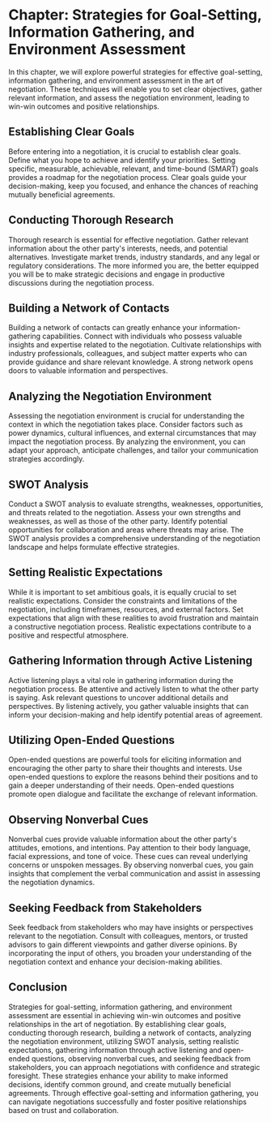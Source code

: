 Chapter: Strategies for Goal-Setting, Information Gathering, and Environment Assessment
=======================================================================================

In this chapter, we will explore powerful strategies for effective goal-setting, information gathering, and environment assessment in the art of negotiation. These techniques will enable you to set clear objectives, gather relevant information, and assess the negotiation environment, leading to win-win outcomes and positive relationships.

Establishing Clear Goals
------------------------

Before entering into a negotiation, it is crucial to establish clear goals. Define what you hope to achieve and identify your priorities. Setting specific, measurable, achievable, relevant, and time-bound (SMART) goals provides a roadmap for the negotiation process. Clear goals guide your decision-making, keep you focused, and enhance the chances of reaching mutually beneficial agreements.

Conducting Thorough Research
----------------------------

Thorough research is essential for effective negotiation. Gather relevant information about the other party's interests, needs, and potential alternatives. Investigate market trends, industry standards, and any legal or regulatory considerations. The more informed you are, the better equipped you will be to make strategic decisions and engage in productive discussions during the negotiation process.

Building a Network of Contacts
------------------------------

Building a network of contacts can greatly enhance your information-gathering capabilities. Connect with individuals who possess valuable insights and expertise related to the negotiation. Cultivate relationships with industry professionals, colleagues, and subject matter experts who can provide guidance and share relevant knowledge. A strong network opens doors to valuable information and perspectives.

Analyzing the Negotiation Environment
-------------------------------------

Assessing the negotiation environment is crucial for understanding the context in which the negotiation takes place. Consider factors such as power dynamics, cultural influences, and external circumstances that may impact the negotiation process. By analyzing the environment, you can adapt your approach, anticipate challenges, and tailor your communication strategies accordingly.

SWOT Analysis
-------------

Conduct a SWOT analysis to evaluate strengths, weaknesses, opportunities, and threats related to the negotiation. Assess your own strengths and weaknesses, as well as those of the other party. Identify potential opportunities for collaboration and areas where threats may arise. The SWOT analysis provides a comprehensive understanding of the negotiation landscape and helps formulate effective strategies.

Setting Realistic Expectations
------------------------------

While it is important to set ambitious goals, it is equally crucial to set realistic expectations. Consider the constraints and limitations of the negotiation, including timeframes, resources, and external factors. Set expectations that align with these realities to avoid frustration and maintain a constructive negotiation process. Realistic expectations contribute to a positive and respectful atmosphere.

Gathering Information through Active Listening
----------------------------------------------

Active listening plays a vital role in gathering information during the negotiation process. Be attentive and actively listen to what the other party is saying. Ask relevant questions to uncover additional details and perspectives. By listening actively, you gather valuable insights that can inform your decision-making and help identify potential areas of agreement.

Utilizing Open-Ended Questions
------------------------------

Open-ended questions are powerful tools for eliciting information and encouraging the other party to share their thoughts and interests. Use open-ended questions to explore the reasons behind their positions and to gain a deeper understanding of their needs. Open-ended questions promote open dialogue and facilitate the exchange of relevant information.

Observing Nonverbal Cues
------------------------

Nonverbal cues provide valuable information about the other party's attitudes, emotions, and intentions. Pay attention to their body language, facial expressions, and tone of voice. These cues can reveal underlying concerns or unspoken messages. By observing nonverbal cues, you gain insights that complement the verbal communication and assist in assessing the negotiation dynamics.

Seeking Feedback from Stakeholders
----------------------------------

Seek feedback from stakeholders who may have insights or perspectives relevant to the negotiation. Consult with colleagues, mentors, or trusted advisors to gain different viewpoints and gather diverse opinions. By incorporating the input of others, you broaden your understanding of the negotiation context and enhance your decision-making abilities.

Conclusion
----------

Strategies for goal-setting, information gathering, and environment assessment are essential in achieving win-win outcomes and positive relationships in the art of negotiation. By establishing clear goals, conducting thorough research, building a network of contacts, analyzing the negotiation environment, utilizing SWOT analysis, setting realistic expectations, gathering information through active listening and open-ended questions, observing nonverbal cues, and seeking feedback from stakeholders, you can approach negotiations with confidence and strategic foresight. These strategies enhance your ability to make informed decisions, identify common ground, and create mutually beneficial agreements. Through effective goal-setting and information gathering, you can navigate negotiations successfully and foster positive relationships based on trust and collaboration.
